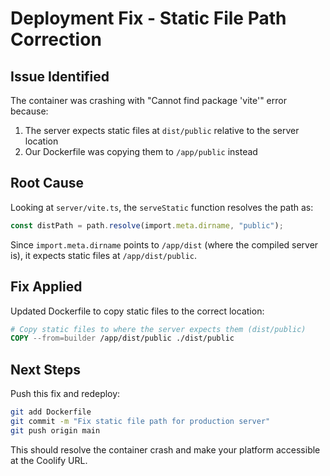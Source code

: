 # Deployment Fix - Static File Path Correction

## Issue Identified
The container was crashing with "Cannot find package 'vite'" error because:
1. The server expects static files at `dist/public` relative to the server location
2. Our Dockerfile was copying them to `/app/public` instead

## Root Cause
Looking at `server/vite.ts`, the `serveStatic` function resolves the path as:
```typescript
const distPath = path.resolve(import.meta.dirname, "public");
```

Since `import.meta.dirname` points to `/app/dist` (where the compiled server is), it expects static files at `/app/dist/public`.

## Fix Applied
Updated Dockerfile to copy static files to the correct location:
```dockerfile
# Copy static files to where the server expects them (dist/public)
COPY --from=builder /app/dist/public ./dist/public
```

## Next Steps
Push this fix and redeploy:

```bash
git add Dockerfile
git commit -m "Fix static file path for production server"
git push origin main
```

This should resolve the container crash and make your platform accessible at the Coolify URL.